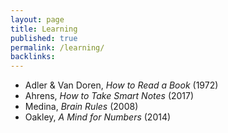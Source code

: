 ```yaml
---
layout: page
title: Learning
published: true
permalink: /learning/
backlinks: 
---
```


* Adler & Van Doren, _How to Read a Book_ (1972) 
* Ahrens, _How to Take Smart Notes_ (2017) 
* Medina, _Brain Rules_ (2008) 
* Oakley, _A Mind for Numbers_ (2014) 
